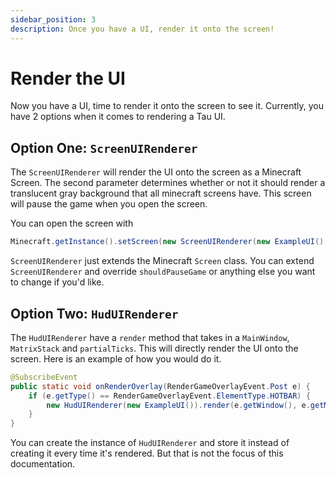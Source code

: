 ```yaml
---
sidebar_position: 3
description: Once you have a UI, render it onto the screen!
---
```


# Render the UI
Now you have a UI, time to render it onto the screen to see it.
Currently, you have 2 options when it comes to rendering a Tau UI.

## Option One: `ScreenUIRenderer`
The `ScreenUIRenderer` will render the UI onto the screen as a Minecraft Screen. The second parameter determines whether or not it should render a translucent gray background that all minecraft screens have. This screen will pause the game when you open the screen.

You can open the screen with 
```java
Minecraft.getInstance().setScreen(new ScreenUIRenderer(new ExampleUI(), true));
```

`ScreenUIRenderer` just extends the Minecraft `Screen` class. You can extend `ScreenUIRenderer` and override `shouldPauseGame` or anything
else you want to change if you'd like.

## Option Two: `HudUIRenderer`
The `HudUIRenderer` have a `render` method that takes in a `MainWindow`, `MatrixStack` and `partialTicks`. This will directly render the
UI onto the screen. Here is an example of how you would do it.

```java
@SubscribeEvent
public static void onRenderOverlay(RenderGameOverlayEvent.Post e) {
    if (e.getType() == RenderGameOverlayEvent.ElementType.HOTBAR) {
        new HudUIRenderer(new ExampleUI()).render(e.getWindow(), e.getMatrixStack(), e.getPartialTicks());
    }
}
```

You can create the instance of `HudUIRenderer` and store it instead of creating it every time it's rendered. 
But that is not the focus of this documentation.
